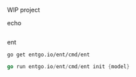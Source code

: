 WIP project

echo
```

```

ent
```
go get entgo.io/ent/cmd/ent 
```
```go
go run entgo.io/ent/cmd/ent init {model}
```